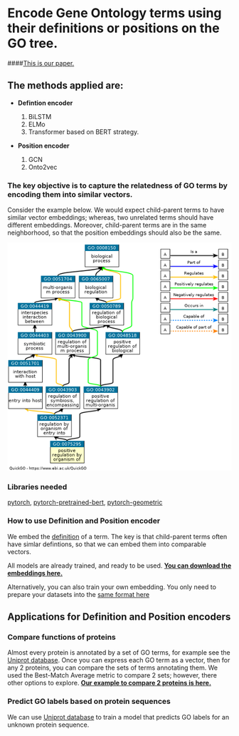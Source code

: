 
# Encode Gene Ontology terms using their definitions or positions on the GO tree.

####[This is our paper.](https://www.biorxiv.org/content/10.1101/765644v4)

## The methods applied are: 

* **Defintion encoder**
  1. BiLSTM 
  2. ELMo
  3. Transformer based on BERT strategy. 
  
* **Position encoder**
  1. GCN
  2. Onto2vec

### The key objective is to capture the relatedness of GO terms by encoding them into similar vectors. 

Consider the example below. We would expect child-parent terms to have similar vector embeddings; whereas, two unrelated terms should have different embeddings. Moreover, child-parent terms are in the same neighborhood, so that the position embeddings should also be the same. 

![GoTermExampl](Figure/GoTermExample.png)

### Libraries needed

[pytorch](https://pytorch.org/),
[pytorch-pretrained-bert](https://pypi.org/project/pytorch-pretrained-bert/),
[pytorch-geometric](https://pytorch-geometric.readthedocs.io/en/latest/notes/installation.html)


### How to use Definition and Position encoder 

We embed the [definition](https://www.ebi.ac.uk/QuickGO/term/GO:0075295) of a term. The key is that child-parent terms often have simlar defintions, so that we can embed them into comparable vectors. 

All models are already trained, and ready to be used. **[You can download the embeddings here.](https://drive.google.com/drive/folders/129UObLlhnp0RK6MQAS7waUF-k4SuGV-u?usp=sharing)** 

Alternatively, you can also train your own embedding. You only need to prepare your datasets into the [same format here](https://drive.google.com/drive/folders/1DITbTYg_49lpDu_RmHzY5WVTG7Acp_7B?usp=sharing)


## Applications for Definition and Position encoders

### Compare functions of proteins

Almost every protein is annotated by a set of GO terms, for example see the [Uniprot database](https://www.uniprot.org/uniprot/?query=*&fil=organism%3A%22Homo+sapiens+%28Human%29+%5B9606%5D%22+AND+reviewed%3Ayes). 
Once you can express each GO term as a vector, then for any 2 proteins, you can compare the sets of terms annotating them. We used the Best-Match Average metric to compare 2 sets; however, there other options to explore. **[Our example to compare 2 proteins is here.](https://github.com/datduong/EncodeGeneOntology/blob/master/compare_set/FrontEndSoftware/Compare2Set.py)**

### Predict GO labels based on protein sequences

We can use [Uniprot database](https://www.uniprot.org/uniprot/?query=*&fil=organism%3A%22Homo+sapiens+%28Human%29+%5B9606%5D%22+AND+reviewed%3Ayes) to train a model that predicts GO labels for an unknown protein sequence. 




